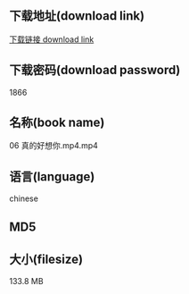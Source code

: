 ## 下载地址(download link)
[下载链接 download link](https://voluble-croquembouche-d321dc.netlify.app/?s=06+%E7%9C%9F%E7%9A%84%E5%A5%BD%E6%83%B3%E4%BD%A0.mp4)

## 下载密码(download password)
1866

## 名称(book name)
06 真的好想你.mp4.mp4

## 语言(language)
chinese

## MD5


## 大小(filesize)
133.8 MB
